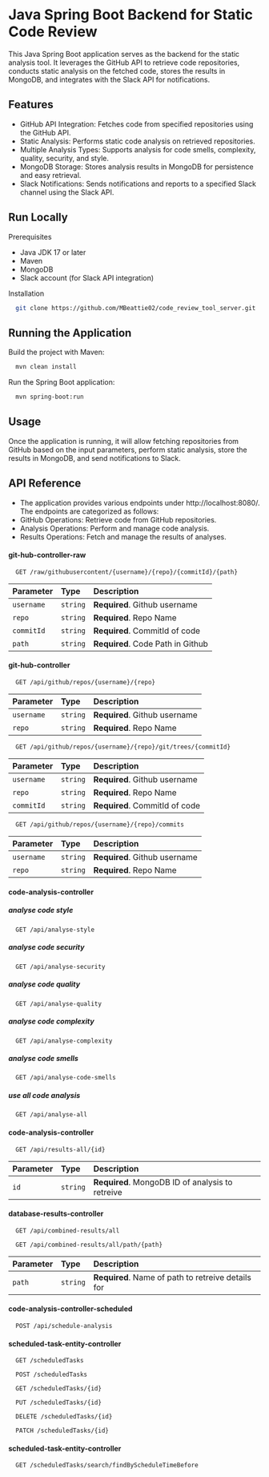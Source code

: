 
# Java Spring Boot Backend for Static Code Review

This Java Spring Boot application serves as the backend for the static analysis tool. It leverages the GitHub API to retrieve code repositories, conducts static analysis on the fetched code, stores the results in MongoDB, and integrates with the Slack API for notifications.




## Features

- GitHub API Integration: Fetches code from specified repositories using the GitHub API.
- Static Analysis: Performs static code analysis on retrieved repositories.
- Multiple Analysis Types: Supports analysis for code smells, complexity, quality, security, and style.
- MongoDB Storage: Stores analysis results in MongoDB for persistence and easy retrieval.
- Slack Notifications: Sends notifications and reports to a specified Slack channel using the Slack API.


## Run Locally

Prerequisites
- Java JDK 17 or later
- Maven
- MongoDB
- Slack account (for Slack API integration)

Installation
```bash
  git clone https://github.com/MBeattie02/code_review_tool_server.git
```


## Running the Application

Build the project with Maven:
```bash
  mvn clean install
```

Run the Spring Boot application:

```bash
  mvn spring-boot:run
```





## Usage

Once the application is running, it will allow fetching repositories from GitHub based on the input parameters, perform static analysis, store the results in MongoDB, and send notifications to Slack.


## API Reference

- The application provides various endpoints under http://localhost:8080/. The endpoints are categorized as follows:
- GitHub Operations: Retrieve code from GitHub repositories.
- Analysis Operations: Perform and manage code analysis.
- Results Operations: Fetch and manage the results of analyses.

#### git-hub-controller-raw

```http
  GET /raw/githubusercontent/{username}/{repo}/{commitId}/{path}
```

| Parameter | Type     | Description                |
| :-------- | :------- | :------------------------- |
| `username` | `string` | **Required**. Github username |
| `repo` | `string` | **Required**. Repo Name |
| `commitId` | `string` | **Required**. CommitId of code |
| `path` | `string` | **Required**. Code Path in Github |

#### git-hub-controller

```http
  GET /api/github/repos/{username}/{repo}
```

| Parameter | Type     | Description                       |
| :-------- | :------- | :-------------------------------- |
| `username` | `string` | **Required**. Github username |
| `repo` | `string` | **Required**. Repo Name |

```http
  GET /api/github/repos/{username}/{repo}/git/trees/{commitId}
```

| Parameter | Type     | Description                       |
| :-------- | :------- | :-------------------------------- |
| `username` | `string` | **Required**. Github username |
| `repo` | `string` | **Required**. Repo Name |
| `commitId` | `string` | **Required**. CommitId of code |


```http
  GET /api/github/repos/{username}/{repo}/commits
```

| Parameter | Type     | Description                       |
| :-------- | :------- | :-------------------------------- |
| `username` | `string` | **Required**. Github username |
| `repo` | `string` | **Required**. Repo Name |


#### code-analysis-controller

##### analyse code style

```http
  GET /api/analyse-style
```

##### analyse code security

```http
  GET /api/analyse-security
```

##### analyse code quality

```http
  GET /api/analyse-quality
```

##### analyse code complexity

```http
  GET /api/analyse-complexity
```

##### analyse code smells

```http
  GET /api/analyse-code-smells
```

##### use all code analysis

```http
  GET /api/analyse-all
```

#### code-analysis-controller

```http
  GET /api/results-all/{id}
```

| Parameter | Type     | Description                       |
| :-------- | :------- | :-------------------------------- |
| `id` | `string` | **Required**. MongoDB ID of analysis to retreive |


#### database-results-controller

```http
  GET /api/combined-results/all
```

```http
  GET /api/combined-results/all/path/{path}
```

| Parameter | Type     | Description                                        |
| :-------- | :------- |:---------------------------------------------------|
| `path` | `string` | **Required**. Name of path to retreive details for |

#### code-analysis-controller-scheduled

```http
  POST /api/schedule-analysis
```

#### scheduled-task-entity-controller

```http
  GET /scheduledTasks
```

```http
  POST /scheduledTasks
```

```http
  GET /scheduledTasks/{id}
```

```http
  PUT /scheduledTasks/{id}
```

```http
  DELETE /scheduledTasks/{id}
```

```http
  PATCH /scheduledTasks/{id}
```

#### scheduled-task-entity-controller

```http
  GET /scheduledTasks/search/findByScheduleTimeBefore
```
